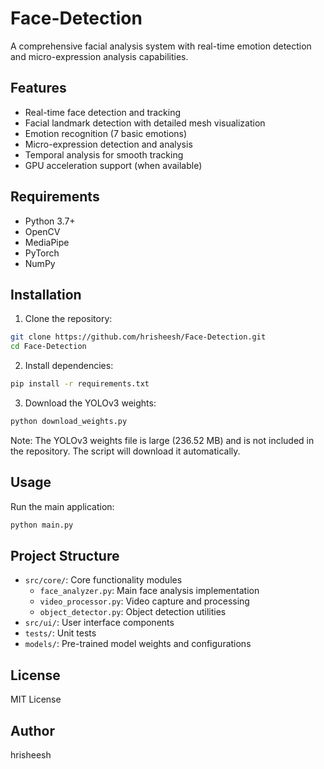 # Face-Detection

A comprehensive facial analysis system with real-time emotion detection and micro-expression analysis capabilities.

## Features

- Real-time face detection and tracking
- Facial landmark detection with detailed mesh visualization
- Emotion recognition (7 basic emotions)
- Micro-expression detection and analysis
- Temporal analysis for smooth tracking
- GPU acceleration support (when available)

## Requirements

- Python 3.7+
- OpenCV
- MediaPipe
- PyTorch
- NumPy

## Installation

1. Clone the repository:
```bash
git clone https://github.com/hrisheesh/Face-Detection.git
cd Face-Detection
```

2. Install dependencies:
```bash
pip install -r requirements.txt
```

3. Download the YOLOv3 weights:
```bash
python download_weights.py
```

Note: The YOLOv3 weights file is large (236.52 MB) and is not included in the repository. The script will download it automatically.

## Usage

Run the main application:
```bash
python main.py
```

## Project Structure

- `src/core/`: Core functionality modules
  - `face_analyzer.py`: Main face analysis implementation
  - `video_processor.py`: Video capture and processing
  - `object_detector.py`: Object detection utilities
- `src/ui/`: User interface components
- `tests/`: Unit tests
- `models/`: Pre-trained model weights and configurations

## License

MIT License

## Author

hrisheesh